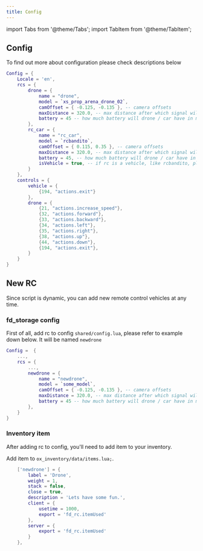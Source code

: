 ```yaml
---
title: Config
---
```


import Tabs from '@theme/Tabs';
import TabItem from '@theme/TabItem';

## Config

To find out more about configuration please check descriptions below

```lua
Config = {
    Locale = 'en',
    rcs = {
        drone = {
            name = "drone",
            model = `xs_prop_arena_drone_02`,
            camOffset = { -0.125, -0.135 }, -- camera offsets
            maxDistance = 320.0, -- max distance after which signal will be lost
            battery = 45 -- how much battery will drone / car have in minutes
        },
        rc_car = {
            name = "rc_car",
            model = `rcbandito`,
            camOffset = { 0.115, 0.35 }, -- camera offsets
            maxDistance = 320.0, -- max distance after which signal will be lost
            battery = 45, -- how much battery will drone / car have in minutes
            isVehicle = true, -- if rc is a vehicle, like rcbandito, please enable this option
        }
    },
    controls = {
        vehicle = {
            {194, "actions.exit"}
        },
        drone = {
            {21, "actions.increase_speed"},
            {32, "actions.forward"},
            {33, "actions.backward"},
            {34, "actions.left"},
            {35, "actions.right"},
            {38, "actions.up"},
            {44, "actions.down"},
            {194, "actions.exit"},
        }
    }
}
```

## New RC

Since script is dynamic, you can add new remote control vehicles at any time.

### fd_storage config
First of all, add rc to config `shared/config.lua`, please refer to example down below. It will be named `newdrone`

```lua
Config =  {
    ...,
    rcs = {
        ...,
        newdrone = {
            name = "newdrone",
            model = `some_model`,
            camOffset = { -0.125, -0.135 }, -- camera offsets
            maxDistance = 320.0, -- max distance after which signal will be lost
            battery = 45 -- how much battery will drone / car have in minutes
        },
    }
}
```

### Inventory item
After adding rc to config, you'll need to add item to your inventory.

<Tabs>
<TabItem value="ESX" label="ESX" default>

Add item to `ox_inventory/data/items.lua;`.


```lua
    ['newdrone'] = {
		label = 'Drone',
		weight = 1,
		stack = false,
		close = true,
		description = 'Lets have some fun.',
        client = {
            usetime = 1000,
            export = 'fd_rc.itemUsed'
        },
        server = {
            export = 'fd_rc.itemUsed'
        }
	},
```
</TabItem>
</Tabs>
